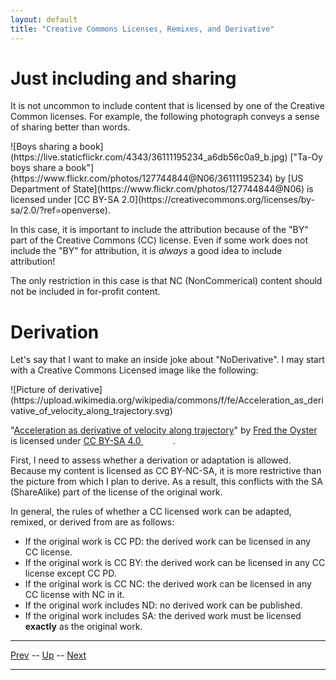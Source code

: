 ```yaml
---
layout: default
title: "Creative Commons Licenses, Remixes, and Derivative"
---
```


# Just including and sharing

It is not uncommon to include content that is licensed by one of the Creative Common licenses. For example, the following photograph conveys a sense of sharing better than words.

<div markdown="1">
![Boys sharing a book](https://live.staticflickr.com/4343/36111195234_a6db56c0a9_b.jpg)
["Ta-Oy boys share a book"](https://www.flickr.com/photos/127744844@N06/36111195234) by [US Department of State](https://www.flickr.com/photos/127744844@N06) is licensed under [CC BY-SA 2.0](https://creativecommons.org/licenses/by-sa/2.0/?ref=openverse).
</div>

In this case, it is important to include the attribution because of the "BY" part of the Creative Commons (CC) license. Even if some work does not include the "BY" for attribution, it is *always* a good idea to include attribution!

The only restriction in this case is that NC (NonCommerical) content should not be included in for-profit content.

# Derivation

Let's say that I want to make an inside joke about "NoDerivative". I may start with a Creative Commons Licensed image like the following:

<div markdown="1">
![Picture of derivative](https://upload.wikimedia.org/wikipedia/commons/f/fe/Acceleration_as_derivative_of_velocity_along_trajectory.svg)
<p class="attribution">"<a rel="noopener noreferrer" href="https://commons.wikimedia.org/w/index.php?curid=36419077">Acceleration as derivative of velocity along trajectory</a>" by <a rel="noopener noreferrer" href="https://commons.wikimedia.org/wiki/User:Fred_the_Oyster">Fred the Oyster</a> is licensed under <a rel="noopener noreferrer" href="https://creativecommons.org/licenses/by-sa/4.0/?ref=openverse">CC BY-SA 4.0 <img src="https://mirrors.creativecommons.org/presskit/icons/cc.svg" style="height: 1em; margin-right: 0.125em; display: inline;" /><img src="https://mirrors.creativecommons.org/presskit/icons/by.svg" style="height: 1em; margin-right: 0.125em; display: inline;" /><img src="https://mirrors.creativecommons.org/presskit/icons/sa.svg" style="height: 1em; margin-right: 0.125em; display: inline;" /></a>.</p>
</div>

First, I need to assess whether a derivation or adaptation is allowed. Because my content is licensed as CC BY-NC-SA, it is more restrictive than the picture from which I plan to derive. As a result, this conflicts with the SA (ShareAlike) part of the license of the original work. 

In general, the rules of whether a CC licensed work can be adapted, remixed, or derived from are as follows:

* If the original work is CC PD: the derived work can be licensed in any CC license.
* If the original work is CC BY: the derived work can be licensed in any CC license except CC PD.
* If the original work is CC NC: the derived work can be licensed in any CC license with NC in it.
* If the original work includes ND: no derived work can be published.
* If the original work includes SA: the derived work must be licensed **exactly** as the original work.

<hr>

[Prev](historyOfCreativeCommons.md) -- [Up](README.md) -- [Next](creativeCommonsInOer.md)

---

